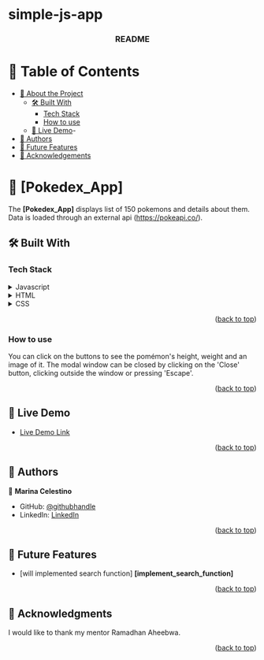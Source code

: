 # simple-js-app
<a name="readme-top"></a>

<!--
HOW TO USE:
This is an example of how you may give instructions on setting up your project locally.

Modify this file to match your project and remove sections that don't apply.

REQUIRED SECTIONS:
- Table of Contents
- About the Project
  - Built With
  - Live Demo
- Getting Started
- Authors
- Future Features
- Contributing
- Show your support
- Acknowledgements
- License

OPTIONAL SECTIONS:
- FAQ

After you're finished please remove all the comments and instructions!
-->

<div align="center">  

  <h3><b>README</b></h3>

</div>

<!-- TABLE OF CONTENTS -->

# 📗 Table of Contents

- [📖 About the Project](#about-project)
  - [🛠 Built With](#built-with)
    - [Tech Stack](#tech-stack)    
    - [How to use](#how-to-use)
  - [🚀 Live Demo](#live-demo)-
- [👥 Authors](#authors)
- [🔭 Future Features](#future-features)
- [🙏 Acknowledgements](#acknowledgements)

<!-- PROJECT DESCRIPTION -->

# 📖 [Pokedex_App] <a name="Pokedex App"></a>


The **[Pokedex_App]** displays list of 150 pokemons and details about them. Data is loaded through an external api (https://pokeapi.co/).

## 🛠 Built With <a name="built-with"></a>

### Tech Stack <a name="tech-stack"></a>


<details>
  <summary>Javascript</summary>  
</details>

<details>
  <summary>HTML</summary>
</details>

<details>
<summary>CSS</summary> 
</details>

<p align="right">(<a href="#readme-top">back to top</a>)</p>

<!-- How to use -->

### How to use <a name="how_to_use"></a>

You can click on the buttons to see the pomémon's height, weight and an image of it. The modal window can be closed by clicking on the 'Close' button, clicking outside the window or pressing 'Escape'.

<p align="right">(<a href="#readme-top">back to top</a>)</p>

<!-- LIVE DEMO -->

## 🚀 Live Demo <a name="live-demo"></a>

- [Live Demo Link](https://mcelest19.github.io/simple-js-app/)

<p align="right">(<a href="#readme-top">back to top</a>)</p>


<!-- AUTHORS -->

## 👥 Authors <a name="authors"></a>

👤 **Marina Celestino**

- GitHub: [@githubhandle](https://github.com/Mcelest19)
- LinkedIn: [LinkedIn](https://www.linkedin.com/in/marina-celestino-90319a166/)


<p align="right">(<a href="#readme-top">back to top</a>)</p>

<!-- FUTURE FEATURES -->

## 🔭 Future Features <a name="future-features"></a>

- [will implemented search function] **[implement_search_function]**


<p align="right">(<a href="#readme-top">back to top</a>)</p>




<!-- ACKNOWLEDGEMENTS -->
## 🙏 Acknowledgments <a name="acknowledgements"></a>



I would like to thank my mentor Ramadhan Aheebwa.

<p align="right">(<a href="#readme-top">back to top</a>)</p>


